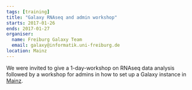 ```yaml
---
tags: [training]
title: "Galaxy RNAseq and admin workshop"
starts: 2017-01-26
ends: 2017-01-27
organiser:
  name: Freiburg Galaxy Team
  email: galaxy@informatik.uni-freiburg.de
location: Mainz
---
```


We were invited to give a 1-day-workshop on RNAseq data analysis followed by a workshop for admins in how to set up a Galaxy instance in [Mainz](www.imbei.uni-mainz.de).